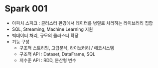 # Spark 001



- 아파치 스파크 : 클러스터 환경에서 데이터를 병렬로 처리하는 라이브러리 집합
- SQL, Streaming, Machine Learning 지원
- 빅데이터 처리, 규모의 클러스터 확장
- 기능 구성
  - 구조적 스트리밍, 고급분석, 라이브러리 / 에코시스템
  - 구조적 API : Dataset, DataFrame, SQL
  - 저수준 API : RDD, 분산형 변수

